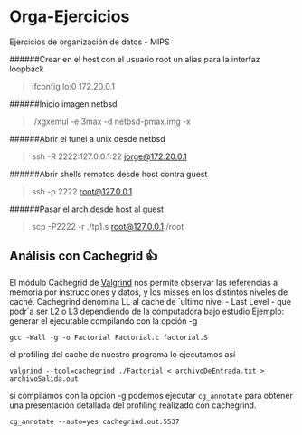 # Orga-Ejercicios
Ejercicios de organización de datos - MIPS

######Crear en el host con el usuario root un alias para la interfaz loopback
>ifconfig lo:0 172.20.0.1

######Inicio imagen netbsd
>./xgxemul -e 3max -d netbsd-pmax.img -x

######Abrir el tunel a unix desde netbsd
>ssh -R 2222:127.0.0.1:22 jorge@172.20.0.1

######Abrir shells remotos desde host contra guest
>ssh -p 2222 root@127.0.0.1

######Pasar el arch desde host al guest
>scp -P2222 -r ./tp1.s root@127.0.0.1:/root

## Análisis con Cachegrid :+1:
El módulo Cachegrid de [Valgrind](http://valgrind.org/) nos permite observar las referencias a memoria por instrucciones y datos, y los misses en los distintos niveles de caché. 
Cachegrind denomina LL al cache de ´ultimo nivel - Last Level - que podr´a ser L2 o L3 dependiendo de la computadora bajo estudio
Ejemplo:
generar el ejecutable compilando con la opción -g
```
gcc -Wall -g -o Factorial Factorial.c factorial.S
```
el profiling del cache de nuestro programa lo ejecutamos así
```
valgrind --tool=cachegrind ./Factorial < archivoDeEntrada.txt > archivoSalida.out
```
si compilamos con la opción -g podemos ejecutar `cg_annotate` para obtener una presentación detallada del profiling realizado con cachegrind.
```
cg_annotate --auto=yes cachegrind.out.5537
```
